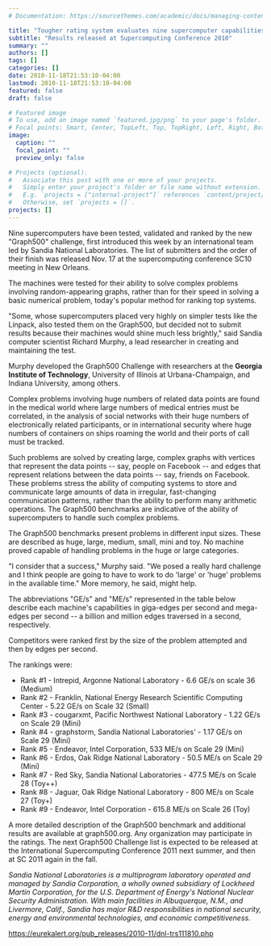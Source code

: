 ```yaml
---
# Documentation: https://sourcethemes.com/academic/docs/managing-content/

title: "Tougher rating system evaluates nine supercomputer capabilities"
subtitle: "Results released at Supercomputing Conference 2010"
summary: ""
authors: []
tags: []
categories: []
date: 2010-11-18T21:53:10-04:00
lastmod: 2010-11-18T21:53:10-04:00
featured: false
draft: false

# Featured image
# To use, add an image named `featured.jpg/png` to your page's folder.
# Focal points: Smart, Center, TopLeft, Top, TopRight, Left, Right, BottomLeft, Bottom, BottomRight.
image:
  caption: ""
  focal_point: ""
  preview_only: false

# Projects (optional).
#   Associate this post with one or more of your projects.
#   Simply enter your project's folder or file name without extension.
#   E.g. `projects = ["internal-project"]` references `content/project/deep-learning/index.md`.
#   Otherwise, set `projects = []`.
projects: []
---
```


 Nine supercomputers have been tested, validated and ranked by the new "Graph500" challenge, first introduced this week by an international team led by Sandia National Laboratories. The list of submitters and the order of their finish was released Nov. 17 at the supercomputing conference SC10 meeting in New Orleans.

The machines were tested for their ability to solve complex problems involving random-appearing graphs, rather than for their speed in solving a basic numerical problem, today's popular method for ranking top systems.

"Some, whose supercomputers placed very highly on simpler tests like the Linpack, also tested them on the Graph500, but decided not to submit results because their machines would shine much less brightly," said Sandia computer scientist Richard Murphy, a lead researcher in creating and maintaining the test.

Murphy developed the Graph500 Challenge with researchers at the **Georgia Institute of Technology**, University of Illinois at Urbana-Champaign, and Indiana University, among others.

Complex problems involving huge numbers of related data points are found in the medical world where large numbers of medical entries must be correlated, in the analysis of social networks with their huge numbers of electronically related participants, or in international security where huge numbers of containers on ships roaming the world and their ports of call must be tracked.

Such problems are solved by creating large, complex graphs with vertices that represent the data points -- say, people on Facebook -- and edges that represent relations between the data points -- say, friends on Facebook. These problems stress the ability of computing systems to store and communicate large amounts of data in irregular, fast-changing communication patterns, rather than the ability to perform many arithmetic operations. The Graph500 benchmarks are indicative of the ability of supercomputers to handle such complex problems.

The Graph500 benchmarks present problems in different input sizes. These are described as huge, large, medium, small, mini and toy. No machine proved capable of handling problems in the huge or large categories.

"I consider that a success," Murphy said. "We posed a really hard challenge and I think people are going to have to work to do 'large' or 'huge' problems in the available time." More memory, he said, might help.

The abbreviations "GE/s" and "ME/s" represented in the table below describe each machine's capabilities in giga-edges per second and mega-edges per second -- a billion and million edges traversed in a second, respectively.

Competitors were ranked first by the size of the problem attempted and then by edges per second.

The rankings were:

* Rank #1 - Intrepid, Argonne National Laboratory - 6.6 GE/s on scale 36 (Medium)
* Rank #2 - Franklin, National Energy Research Scientific Computing Center - 5.22 GE/s on Scale 32 (Small) 
* Rank #3 - cougarxmt, Pacific Northwest National Laboratory - 1.22 GE/s on Scale 29 (Mini) 
* Rank #4 - graphstorm, Sandia National Laboratories' - 1.17 GE/s on Scale 29 (Mini) 
* Rank #5 - Endeavor, Intel Corporation, 533 ME/s on Scale 29 (Mini) 
* Rank #6 - Erdos, Oak Ridge National Laboratory - 50.5 ME/s on Scale 29 (Mini) 
* Rank #7 - Red Sky, Sandia National Laboratories - 477.5 ME/s on Scale 28 (Toy++) 
* Rank #8 - Jaguar, Oak Ridge National Laboratory - 800 ME/s on Scale 27 (Toy+) 
* Rank #9 - Endeavor, Intel Corporation - 615.8 ME/s on Scale 26 (Toy)

A more detailed description of the Graph500 benchmark and additional results are available at graph500.org. Any organization may participate in the ratings. The next Graph500 Challenge list is expected to be released at the International Supercomputing Conference 2011 next summer, and then at SC 2011 again in the fall.

*Sandia National Laboratories is a multiprogram laboratory operated and managed by Sandia Corporation, a wholly owned subsidiary of Lockheed Martin Corporation, for the U.S. Department of Energy's National Nuclear Security Administration. With main facilities in Albuquerque, N.M., and Livermore, Calif., Sandia has major R&D responsibilities in national security, energy and environmental technologies, and economic competitiveness.*


https://eurekalert.org/pub_releases/2010-11/dnl-trs111810.php
